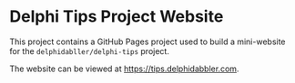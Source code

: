 # Delphi Tips Project Website

This project contains a GitHub Pages project used to build a mini-website for the `delphidabller/delphi-tips` project.

The website can be viewed at <https://tips.delphidabbler.com>. 
